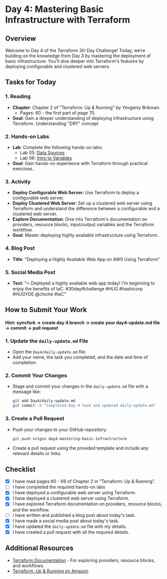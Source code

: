# Day 4: Mastering Basic Infrastructure with Terraform

## Overview

Welcome to Day 4 of the Terraform 30-Day Challenge! Today, we’re building on the knowledge from Day 3 by mastering the deployment of basic infrastructure. You'll dive deeper into Terraform's features by deploying configurable and clustered web servers.

## Tasks for Today

### 1. **Reading**
   - **Chapter**: Chapter 2 of "Terraform: Up & Running" by Yevgeniy Brikman.
     - Pages: 60 - the first part of page 70.
   - **Goal**: Gain a deeper understanding of deploying infrastructure using Terraform. Understanding "DRY" concept 

### 2. **Hands-on Labs**
   - **Lab**: Complete the following hands-on labs:
     - Lab 05: [Data Sources](https://github.com/btkrausen/hashicorp/blob/master/terraform/Hands-On%20Labs/Section%2004%20-%20Understand%20Terraform%20Basics/08%20-%20Intro_to_the_Terraform_Data_Block.md)
     - Lab 06: [Intro to Variables](https://github.com/btkrausen/hashicorp/blob/master/terraform/Hands-On%20Labs/Section%2004%20-%20Understand%20Terraform%20Basics/06%20-%20Intro_to_the_Input_Variables_Block.md)
   - **Goal**: Gain hands-on experience with Terraform through practical exercises.
   
### 3. **Activity**
   - **Deploy Configurable Web Server**: Use Terraform to deploy a configurable web server.
   - **Deploy Clustered Web Server**: Set up a clustered web server using Terraform and understand the difference between a configurable and a clustered web server.
   - **Explore Documentation**: Dive into Terraform's documentation on providers, resource blocks, input/output variables  and the Terraform workflow.
   - **Goal**: Master deploying highly available infrastructure using Terraform.

### 4. **Blog Post**
   - **Title**: "Deploying a Highly Available Web App on AWS Using Terraform"
  

### 5. **Social Media Post**
   - **Text**: "🔥 Deployed a highly available web app today! I'm beginning to enjoy the benefits of IaC. #30daytfchallenge #HUG #hashicorp #HUGYDE @chiche #IaC"
   
## How to Submit Your Work
#### Hint: syncfork -> create day 4 branch -> create your day4-update.md file -> commit -> pull request
### 1. **Update the `daily-update.md` File**
   - Open the `Day4/daily-update.md` file.
   - Add your name, the task you completed, and the date and time of completion.

### 2. **Commit Your Changes**
   - Stage and commit your changes in the `daily-update.md` file with a message like:
     ```bash
     git add Day4/daily-update.md
     git commit -m "Completed Day 4 task and updated daily-update.md"
     ```

### 3. **Create a Pull Request**
   - Push your changes to your GitHub repository:
     ```bash
     git push origin day4-mastering-basic-infrastructure
     ```
   - Create a pull request using the provided template and include any relevant details or links.

## Checklist

- [X] I have read pages 60 - 69 of Chapter 2 in "Terraform: Up & Running".
- [ ] I have completed the required hands-on labs
- [X] I have deployed a configurable web server using Terraform.
- [X] I have deployed a clustered web server using Terraform.
- [X] I have explored Terraform documentation on providers, resource blocks, and the workflow.
- [ ] I have written and published a blog post about today's task.
- [X] I have made a social media post about today's task.
- [X] I have updated the `daily-update.md` file with my details.
- [X] I have created a pull request with all the required details.

## Additional Resources

- [Terraform Documentation](https://www.terraform.io/docs) - For exploring providers, resource blocks, and workflows.
- [Terraform: Up & Running on Amazon](https://www.amazon.com/Terraform-Running-Infrastructure-Configuration-Management/dp/1492046906)







